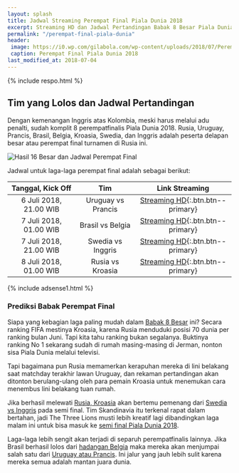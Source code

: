 ```yaml
---
layout: splash
title: Jadwal Streaming Perempat Final Piala Dunia 2018
excerpt: Streaming HD dan Jadwal Pertandingan Babak 8 Besar Piala Dunia 2018
permalink: "/perempat-final-piala-dunia"
header:
 image: https://i0.wp.com/gilabola.com/wp-content/uploads/2018/07/Perempatfinalis-Piala-Dunia-2018-1068x545.jpg?resize=720,360
 caption: Perempat Final Piala Dunia 2018
last_modified_at: 2018-07-04
---
```

{% include respo.html %}
## Tim yang Lolos dan Jadwal Pertandingan

Dengan kemenangan Inggris atas Kolombia, meski harus melalui adu penalti, sudah komplit 8 perempatfinalis Piala Dunia 2018. Rusia, Uruguay, Prancis, Brasil, Belgia, Kroasia, Swedia, dan Inggris adalah peserta delapan besar atau perempat final turnamen di Rusia ini.

![Hasil 16 Besar dan Jadwal Perempat Final](https://pbs.twimg.com/media/DhNYPKZW4AI2-vu?format=jpg)

Jadwal untuk laga-laga perempat final adalah sebagai berikut:

| **Tanggal, Kick Off** | **Tim** | **Link Streaming** |
|:---:|:---:|:---:|
| 6 Juli 2018, 21.00 WIB | Uruguay vs Prancis | [Streaming HD](/8-besar-uruguay-vs-prancis){:.btn.btn--primary} |
| 7 Juli 2018, 01.00 WIB | Brasil vs Belgia | [Streaming HD](/8-besar-brasil-vs-belgia){:.btn.btn--primary} |
| 7 Juli 2018, 21.00 WIB | Swedia vs Inggris | [Streaming HD](/8-besar-swedia-vs-inggris){:.btn.btn--primary} |
| 8 Juli 2018, 01.00 WIB | Rusia vs Kroasia | [Streaming HD](/8-besar-rusia-vs-kroasia){:.btn.btn--primary} |

{% include adsense1.html %}

### Prediksi Babak Perempat Final

Siapa yang kebagian laga paling mudah dalam [Babak 8 Besar](/perempat-final-piala-dunia) ini? Secara ranking FIFA mestinya Kroasia, karena Rusia menduduki posisi 70 dunia per ranking bulan Juni. Tapi kita tahu ranking bukan segalanya. Buktinya ranking No 1 sekarang sudah di rumah masing-masing di Jerman, nonton sisa Piala Dunia melalui televisi.

Tapi bagaimana pun Rusia memamerkan kerapuhan mereka di lini belakang saat matchday terakhir lawan Uruguay, dan rekaman pertandingan akan ditonton berulang-ulang oleh para pemain Kroasia untuk menemukan cara menembus lini belakang tuan rumah.

Jika berhasil melewati [Rusia, Kroasia](/8-besar-rusia-kroasia) akan bertemu pemenang dari [Swedia vs Inggris](/18-besar-swedia-vs-inggris) pada semi final. Tim Skandinavia itu terkenal rapat dalam bertahan, jadi The Three Lions musti lebih kreatif lagi dibandingkan laga malam ini untuk bisa masuk ke [semi final Piala Dunia 2018](/semifinal-piala-dunia).

Laga-laga lebih sengit akan terjadi di separuh perempatfinalis lainnya. Jika Brasil berhasil lolos dari [hadangan Belgia](/8-besar-brasil-vs-belgia) maka mereka akan menjumpai salah satu dari [Uruguay atau Prancis](/8-besar-uruguay-vs-prancis). Ini jalur yang jauh lebih sulit karena mereka semua adalah mantan juara dunia.
